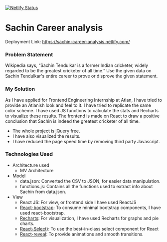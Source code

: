 [![Netlify Status](https://api.netlify.com/api/v1/badges/d0660290-06f0-4ca2-a3bc-216ee34402f8/deploy-status)](https://app.netlify.com/sites/sachin-career-analysis/deploys)

# Sachin Career analysis
  

Deployment Link: https://sachin-career-analysis.netlify.com/

### Problem Statement

Wikipedia says, “Sachin Tendulkar is a former Indian cricketer, widely regarded to be the greatest cricketer of all time.”
Use the given data on Sachin Tendulkar's entire career to prove or disprove the given statement.

### My Solution
As I have applied for Frontend Engineering Internship at Atlan, I have tried to provide an Atlanish look and feel to it. I have tried to replicate the same color scheme.
I have used JS functions to calculate the stats and Recharts to visualize these results.
The frontend is made on React to draw a positive conclusion that Sachin is indeed the greatest cricketer of all time.
* The whole project is jQuery free.
* I have also visualized the results.
* I have reduced the page speed time by removing third party Javascript.
### Technologies Used

* Architecture used
    * MV Architecture
* Model
    * data.json: Converted the CSV to JSON, for easier data manipulation.
    * functions.js: Contains all the functions used to extract info about Sachin from data.json.
* View
    * React JS: For view, or frontend side I have used ReactJS
    * [React-bootstrap](https://react-bootstrap.github.io/): To consume minimal bootstrap components, I have used react-bootstrap.
    * [Recharts](http://recharts.org/): For visualization, I have used Recharts for graphs and pie charts.
    * [React-Select](https://react-select.com)): To use the best-in-class select component for React
    * [React-reveal](https://www.react-reveal.com/): To provide animations and smooth transitions.
    


